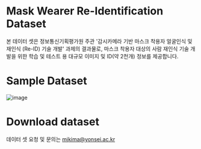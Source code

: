# Mask Wearer Re-Identification Dataset

본 데이터 셋은 정보통신기획평가원 주관 '감시카메라 기반 마스크 착용자 얼굴인식 및 재인식 (Re-ID) 기술 개발' 과제의 결과물로, 마스크 착용자 대상의 사람 재인식 기술 개발을 위한 학습 및 테스트 용 대규모 이미지 및 ID(약 2천개) 정보를 제공합니다.

# Sample Dataset
![image](https://github.com/mvplab-yonsei/ReIdentification/assets/80297707/9c4cb13e-a594-4a85-ba35-81f54325e1d3)

# Download dataset
데이터 셋 요청 및 문의는 mjkima@yonsei.ac.kr
